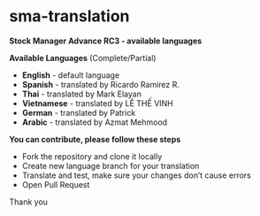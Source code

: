 # sma-translation
__Stock Manager Advance RC3 - available languages__

__Available Languages__ (Complete/Partial)
+ __English__ -  default language
+ __Spanish__ - translated by Ricardo Ramírez R.
+ __Thai__ - translated by Mark Elayan
+ __Vietnamese__ - translated by LÊ THẾ VINH
+ __German__ - translated by Patrick
+ __Arabic__ - translated by Azmat Mehmood

__You can contribute, please follow these steps__
* Fork the repository and clone it locally
* Create new language branch for your translation
* Translate and test, make sure your changes don’t cause errors
* Open Pull Request

Thank you
